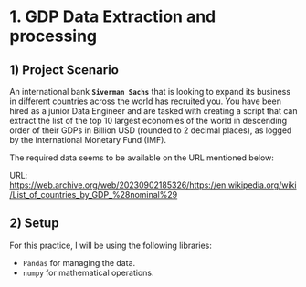 # 1. GDP Data Extraction and processing
## 1) Project Scenario
An international bank **`Siverman Sachs`** that is looking to expand its business in different countries across the world has recruited you. You have been hired as a junior Data Engineer and are tasked with creating a script that can extract the list of the top 10 largest economies of the world in descending order of their GDPs in Billion USD (rounded to 2 decimal places), as logged by the International Monetary Fund (IMF).

The required data seems to be available on the URL mentioned below:

URL: https://web.archive.org/web/20230902185326/https://en.wikipedia.org/wiki/List_of_countries_by_GDP_%28nominal%29

## 2) Setup
For this practice, I will be using the following libraries:
* `Pandas` for managing the data.
* `numpy` for mathematical operations.
